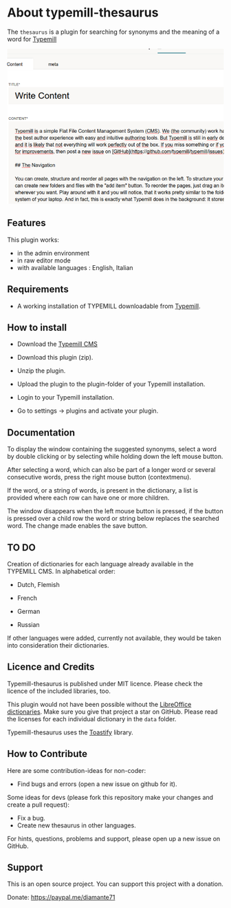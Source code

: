 # About typemill-thesaurus

The `thesaurus` is a plugin for searching for synonyms and the meaning of a word for [Typemill](https://github.com/typemill/typemill)

![Typemill Thesaurus](assets/thesaurus.gif)

## Features

This plugin works:
* in the admin environment
* in raw editor mode
* with available languages : English, Italian

## Requirements

* A working installation of TYPEMILL downloadable from [Typemill](https://typemill.net/).

## How to install

* Download the [Typemill CMS](https://typemill.net/)

* Download this plugin (zip).

* Unzip the plugin.

* Upload the plugin to the plugin-folder of your Typemill installation.

* Login to your Typemill installation.

* Go to settings -> plugins and activate your plugin.

## Documentation

To display the window containing the suggested synonyms, select a word by double clicking or by selecting while holding down the left mouse button.

After selecting a word, which can also be part of a longer word or several consecutive words, press the right mouse button (contextmenu).

If the word, or a string of words, is present in the dictionary, a list is provided where each row can have one or more children.

The window disappears when the left mouse button is pressed, if the button is pressed over a child row the word or string below replaces the searched word. The change made enables the save button.

## TO DO

Creation of dictionaries for each language already available in the TYPEMILL CMS. In alphabetical order:

* Dutch, Flemish

* French

* German

* Russian 

If other languages were added, currently not available, they would be taken into consideration their dictionaries.

## Licence and Credits

Typemill-thesaurus is published under MIT licence. Please check the licence of the included libraries, too.

This plugin would not have been possible without the [LibreOffice dictionaries](https://github.com/LibreOffice/dictionaries). Make sure you give that project a star on GitHub. Please read the licenses for each individual dictionary in the `data` folder.

Typemill-thesaurus uses the [Toastify](https://github.com/apvarun/toastify-js) library.

## How to Contribute

Here are some contribution-ideas for non-coder:

* Find bugs and errors (open a new issue on github for it).

Some ideas for devs (please fork this repository make your changes and create a pull request):

* Fix a bug.
* Create new thesaurus in other languages.

For hints, questions, problems and support, please open up a new issue on GitHub.

## Support

This is an open source project. You can support this project with a donation.

Donate: https://paypal.me/diamante71